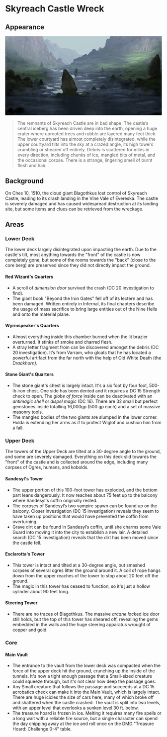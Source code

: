 # Skyreach Castle Wreck
## Appearance

![fantasy_landscape_by_jjpeabody_d72jtd0.jpg](../../images/backgrounds/fantasy_landscape_by_jjpeabody_d72jtd0.jpg)

> The remnants of Skyreach Castle are in bad shape. The castle’s central iceberg has been driven deep into the earth, opening a huge crater where uprooted trees and rubble are layered many feet thick. The lower courtyard has almost completely disintegrated, while the upper courtyard tilts into the sky at a crazed angle, its high towers crumbling or sheared off entirely. Debris is scattered for miles in every direction, including chunks of ice, mangled bits of metal, and the occasional corpse. There is a strange, lingering smell of burnt flesh and hair.
## Background
On Ches 10, 1510, the cloud giant Blagothkus lost control of Skyreach Castle, leading to its crash landing in the Vine Vale of Evereska. The castle is severely damaged and has caused widespread destruction at its landing site, but some items and clues can be retrieved from the wreckage.
## Areas
### Lower Deck
The lower deck largely disintegrated upon impacting the earth. Due to the castle's tilt, most anything towards the "front" of the castle is now completely gone, but some of the rooms towards the "back" (close to the core berg) are preserved since they did not directly impact the ground.
#### Red Wizard's Quarters
- A scroll of *dimension door* survived the crash (DC 20 investigation to find).
- The giant book "Beyond the Iron Gates" fell off of its lectern and has been damaged. Written entirely in Infernal, its final chapters describe the usage of mass sacrifice to bring large entities out of the Nine Hells and onto the material plane.
#### Wyrmspeaker's Quarters
- Almost everything inside this chamber burned when the lit brazier overturned. It stinks of smoke and charred flesh.
- A stray letter fragment from can be discovered amongst the debris (DC 20 investigation). It’s from Varram, who gloats that he has located a powerful artifact from the far north with the help of Old White Death (the *Draakhorn).*
#### Stone Giant's Quarters
- The stone giant's chest is largely intact. It's a six foot by four foot, 500-lb iron chest. One side has been dented and it requires a DC 15 Strength check to open. The *globe of force* inside can be deactivated with an *antimagic shell* or *dispel magic* (DC 16). There are 32 small but perfect gemstones inside totalling 16,000gp (500 gp each) and a set of massive masonry tools.
- The mangled bodies of the two giants are slumped in the lower corner. Hulda is extending her arms as if to protect Wiglof and cushion him from a fall.
### Upper Deck
The towers of the Upper Deck are tilted at a 30-degree angle to the ground, and some are severely damaged. Everything on this deck slid towards the "front" of the castle and is collected around the edge, including many corpses of Ogres, humans, and kobolds.
#### Sandesyl's Tower
- The upper portion of this 100-foot tower has exploded, and the bottom part leans dangerously. It now reaches about 75 feet up to the balcony where Sandesyl's coffin originally rested.
- The corpses of Sandesyl’s two vampire spawn can be found up on the balcony. Closer investigation (DC 15 investigation) reveals they seem to have taken up positions that would have prevented the coffin from overturning.
- Grave dirt can be found in Sandesyl’s coffin, until she charms some Vale Guard into moving it into the city to establish a new lair. A detailed search (DC 15 investigation) reveals that the dirt has been moved since the castle fell.
#### Esclarotta's Tower
- This tower is intact and tilted at a 30-degree angle, but smashed corpses of several ogres litter the ground around it. A coil of rope hangs down from the upper reaches of the tower to stop about 20 feet off the ground.
- The magic in this tower has ceased to function, so it's just a hollow cylinder about 90 feet long.
#### Steering Tower
- There are no traces of Blagothkus. The massive *arcane lock*ed ice door still holds, but the top of this tower has sheared off, revealing the gems embedded in the walls and the huge steering apparatus wrought of copper and gold.
### Core
#### Main Vault
- The entrance to the vault from the lower deck was compacted when the force of the upper deck hit the ground, crunching up the inside of the tunnels. It's now a tight enough passage that a Small-sized creature could squeeze through, but it's not clear how deep the passage goes.
- Any Small creature that follows the passage and succeeds at a DC 15 acrobatics check can make it into the Main Vault, which is largely intact. There are huge icicles the size of cars here, many of which broke off and shattered when the castle crashed. The vault is split into two levels, with an upper level that overlooks a sunken level 30 ft. below.
- The treasure hoard is frozen in ice. Melting it requires many fire spells or a long wait with a reliable fire source, but a single character can spend the day chipping away at the ice and roll once on the DMG "Treasure Hoard: Challenge 0-4" table.